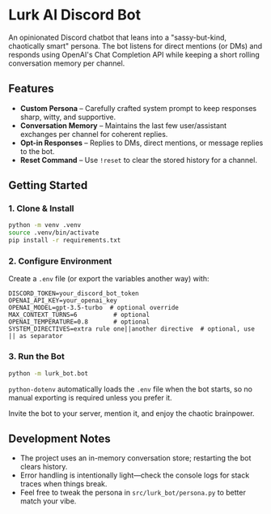 # Lurk AI Discord Bot

An opinionated Discord chatbot that leans into a "sassy-but-kind, chaotically smart" persona. The bot listens for direct mentions (or DMs) and responds using OpenAI's Chat Completion API while keeping a short rolling conversation memory per channel.

## Features

- **Custom Persona** – Carefully crafted system prompt to keep responses sharp, witty, and supportive.
- **Conversation Memory** – Maintains the last few user/assistant exchanges per channel for coherent replies.
- **Opt-in Responses** – Replies to DMs, direct mentions, or message replies to the bot.
- **Reset Command** – Use `!reset` to clear the stored history for a channel.

## Getting Started

### 1. Clone & Install

```bash
python -m venv .venv
source .venv/bin/activate
pip install -r requirements.txt
```

### 2. Configure Environment

Create a `.env` file (or export the variables another way) with:

```env
DISCORD_TOKEN=your_discord_bot_token
OPENAI_API_KEY=your_openai_key
OPENAI_MODEL=gpt-3.5-turbo  # optional override
MAX_CONTEXT_TURNS=6          # optional
OPENAI_TEMPERATURE=0.8       # optional
SYSTEM_DIRECTIVES=extra rule one||another directive  # optional, use || as separator
```

### 3. Run the Bot

```bash
python -m lurk_bot.bot
```

`python-dotenv` automatically loads the `.env` file when the bot starts, so no manual exporting is required unless you prefer it.

Invite the bot to your server, mention it, and enjoy the chaotic brainpower.

## Development Notes

- The project uses an in-memory conversation store; restarting the bot clears history.
- Error handling is intentionally light—check the console logs for stack traces when things break.
- Feel free to tweak the persona in `src/lurk_bot/persona.py` to better match your vibe.
